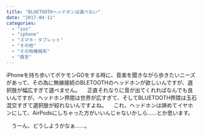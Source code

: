 ```yaml
---
title: "BLUETOOTHヘッドホンは選べない"
date: "2017-04-11"
categories: 
  - "ios"
  - "iphone"
  - "スマホ・タブレット"
  - "その他"
  - "その他機械系"
  - "戯言"
---
```


iPhoneを持ち歩いてポケモンGOをする時に、音楽を聞きながら歩きたいニーズがあって、その為に無線接続のBLETOOTHのヘッドホンが欲しいんですが、選択肢が幅広すぎて選べません。 　正直それなりに音が出てくれればなんでも良いんですが、ヘッドホン界隈は世界が広すぎて、そしてBLUETOOTH界隈は玉石混交すぎて選択肢が絞れないんですよね。 　これ、ヘッドホンは諦めてイヤホンにして、AirPodsにしちゃった方がいいんじゃないかしら……とか思います。

　うーん、どうしようかなぁ……。
